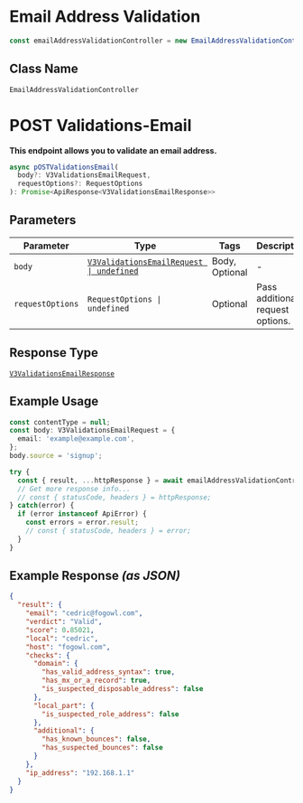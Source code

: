 # Email Address Validation

```ts
const emailAddressValidationController = new EmailAddressValidationController(client);
```

## Class Name

`EmailAddressValidationController`


# POST Validations-Email

**This endpoint allows you to validate an email address.**

```ts
async pOSTValidationsEmail(
  body?: V3ValidationsEmailRequest,
  requestOptions?: RequestOptions
): Promise<ApiResponse<V3ValidationsEmailResponse>>
```

## Parameters

| Parameter | Type | Tags | Description |
|  --- | --- | --- | --- |
| `body` | [`V3ValidationsEmailRequest \| undefined`](../../doc/models/v3-validations-email-request.md) | Body, Optional | - |
| `requestOptions` | `RequestOptions \| undefined` | Optional | Pass additional request options. |

## Response Type

[`V3ValidationsEmailResponse`](../../doc/models/v3-validations-email-response.md)

## Example Usage

```ts
const contentType = null;
const body: V3ValidationsEmailRequest = {
  email: 'example@example.com',
};
body.source = 'signup';

try {
  const { result, ...httpResponse } = await emailAddressValidationController.pOSTValidationsEmail(body);
  // Get more response info...
  // const { statusCode, headers } = httpResponse;
} catch(error) {
  if (error instanceof ApiError) {
    const errors = error.result;
    // const { statusCode, headers } = error;
  }
}
```

## Example Response *(as JSON)*

```json
{
  "result": {
    "email": "cedric@fogowl.com",
    "verdict": "Valid",
    "score": 0.85021,
    "local": "cedric",
    "host": "fogowl.com",
    "checks": {
      "domain": {
        "has_valid_address_syntax": true,
        "has_mx_or_a_record": true,
        "is_suspected_disposable_address": false
      },
      "local_part": {
        "is_suspected_role_address": false
      },
      "additional": {
        "has_known_bounces": false,
        "has_suspected_bounces": false
      }
    },
    "ip_address": "192.168.1.1"
  }
}
```

